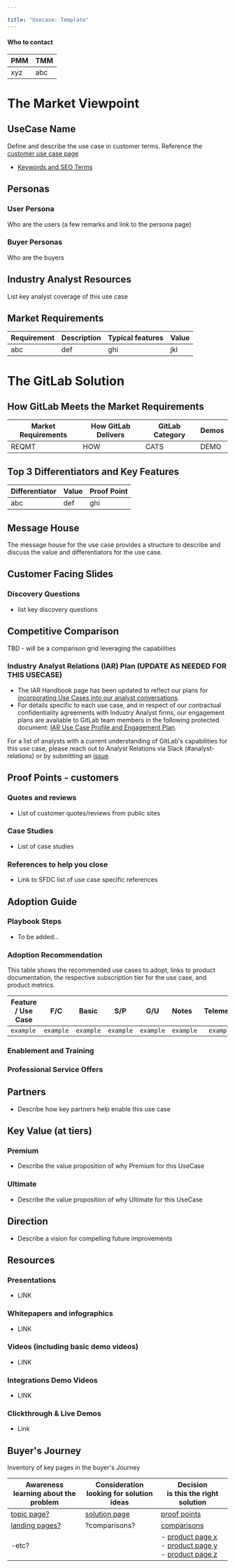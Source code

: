 ```yaml
---

title: "Usecase: Template"
---
```


<!--






-->

#### Who to contact

| PMM  | TMM |
| ---- | --- |
| xyz  | abc |


# The Market Viewpoint

## UseCase Name

Define and describe the use case in customer terms.  Reference the [customer use case page](/handbook/use-cases)

- [Keywords and SEO Terms](./keywords/)

## Personas

### User Persona

Who are the users (a few remarks and link to the persona page)

### Buyer Personas

Who are the buyers

## Industry Analyst Resources

List key analyst coverage of this use case


## Market Requirements

| Requirement |  Description  |  Typical features  |  Value |
|----------   |-------------  |----------------    | -------|
| abc         |  def          |  ghi               |  jkl   |  

# The GitLab Solution

## How GitLab Meets the Market Requirements

| Market Requirements | How GitLab Delivers | GitLab Category | Demos  |
| ------              | ------              | ------          | ------ |
| REQMT               | HOW                 | CATS            | DEMO   |

## Top 3 Differentiators and Key Features

| Differentiator  | Value       |  Proof Point  |
|-----------------|-------------|---------------|
|  abc            | def         | ghi           |

## Message House

The message house for the use case provides a structure to describe and discuss the value and differentiators for the use case.

## Customer Facing Slides

### Discovery Questions

- list key discovery questions

## Competitive Comparison

TBD - will be a comparison grid leveraging the capabilities

### Industry Analyst Relations (IAR) Plan (UPDATE AS NEEDED FOR THIS USECASE)

- The IAR Handbook page has been updated to reflect our plans for [incorporating Use Cases into our analyst conversations](/handbook/marketing/brand-and-product-marketing/product-and-solution-marketing/analyst-relations/#how-we-incorporate-use-cases-into-our-industry-analyst-interactions).
- For  details specific to each use case, and in respect of our contractual confidentiality agreements with Industry Analyst firms, our engagement plans are available to GitLab team members in the following protected document: [IAR Use Case Profile and Engagement Plan](https://docs.google.com/spreadsheets/d/14UthNcgQNlnNfTUGJadHQRNZ-IrAe6T7_o9zXnbu_bk/edit#gid=1124037301).

For a list of analysts with a current understanding of GitLab's capabilities for this use case, please reach out to Analyst Relations via Slack (#analyst-relations) or by submitting an [issue](https://gitlab.com/gitlab-com/marketing/strategic-marketing/product-marketing/-/issues/new?issuable_template=AR-Analyst-Validation).

## Proof Points - customers

### Quotes and reviews

- List of customer quotes/reviews from public sites

### Case Studies

- List of case studies

### References to help you close

- Link to SFDC list of use case specific references

## Adoption Guide

### Playbook Steps

- To be added...

### Adoption Recommendation

This table shows the recommended use cases to adopt, links to product documentation, the respective subscription tier for the use case, and product metrics.

| Feature / Use Case  |  F/C      |  Basic    |  S/P      | G/U  | Notes  | Telemetry |
| ------------------- | :-------: | :-------: | :-------: | :--: | :----- | :-------: |
| `example` | `example` | `example` | `example` | `example` | `example` | `example` |

### Enablement and Training

### Professional Service Offers

## Partners

- Describe how key partners help enable this use case

## Key Value (at tiers)

### Premium

- Describe the value proposition of why Premium for this UseCase

### Ultimate

- Describe the value proposition of why Ultimate for this UseCase

## Direction

- Describe a vision for compelling future improvements

## Resources

### Presentations
- LINK

### Whitepapers and infographics
- LINK

### Videos (including basic demo videos)
- LINK

### Integrations Demo Videos
- LINK

### Clickthrough & Live Demos
- Link

## Buyer's Journey

Inventory of key pages in the buyer's Journey

| **Awareness** <br> learning about the problem  |  **Consideration** <br> looking for solution ideas  |  **Decision** <br> is this the right solution|
| ------ | -------- |-------- |
| [topic page?]()  | [solution page]() | [proof points]() |
| [landing pages?]() | ?comparisons?  | [comparisons]() |
| -etc?            |   |  - [product page x]() <br>  - [product page y]() <br>  - [product page z]() |
